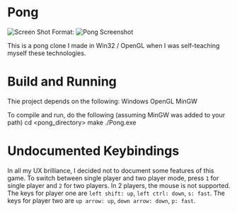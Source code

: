 Pong
====

![Screen Shot](https://raw.github.com/DeadHeadRussell/website/master/Servers/data/images/personalProjects/Pong.png)
Format: ![Pong Screenshot](https://raw.github.com/DeadHeadRussell/website/master/Servers/data/images/personalProjects/Pong.png)

This is a pong clone I made in Win32 / OpenGL when I was self-teaching myself these technologies.

Build and Running
====

Thie project depends on the following:
    Windows
    OpenGL
    MinGW

To compile and run, do the following (assuming MinGW was added to your path)
    cd <pong_directory>
    make
    ./Pong.exe

Undocumented Keybindings
====

In all my UX brilliance, I decided not to document some features of this game.  To switch between single player and two player mode, press `1` for single player and `2` for two players.
In 2 players, the mouse is not supported.  The keys for player one are `left shift: up`, `left ctrl: down`, `s: fast`.  The keys for player two are `up arrow: up`, `down arrow: down`, `p: fast`.

